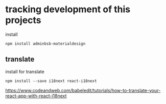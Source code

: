 # tracking development of this projects

install

```
npm install adminbsb-materialdesign
```

## translate
install for translate
```
npm install --save i18next react-i18next
```

https://www.codeandweb.com/babeledit/tutorials/how-to-translate-your-react-app-with-react-i18next


